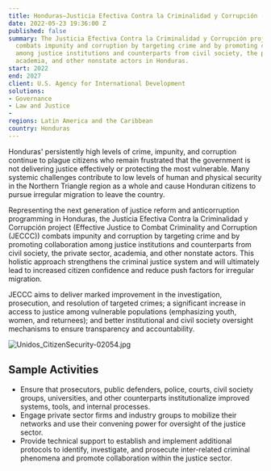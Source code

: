 ```yaml
---
title: Honduras—Justicia Efectiva Contra la Criminalidad y Corrupción (JECCC) project
date: 2022-05-23 19:36:00 Z
published: false
summary: The Justicia Efectiva Contra la Criminalidad y Corrupción project (JECCC)
  combats impunity and corruption by targeting crime and by promoting collaboration
  among justice institutions and counterparts from civil society, the private sector,
  academia, and other nonstate actors in Honduras.
start: 2022
end: 2027
client: U.S. Agency for International Development
solutions:
- Governance
- Law and Justice
- 
regions: Latin America and the Caribbean
country: Honduras
---
```


Honduras' persistently high levels of crime, impunity, and corruption continue to plague citizens who remain frustrated that the government is not delivering justice effectively or protecting the most vulnerable. Many systemic challenges contribute to low levels of human and physical security in the Northern Triangle region as a whole and cause Honduran citizens to pursue irregular migration to leave the country. 

Representing the next generation of justice reform and anticorruption programming in Honduras, the Justicia Efectiva Contra la Criminalidad y Corrupción project (Effective Justice to Combat Criminality and Corruption (JECCC)) combats impunity and corruption by targeting crime and by promoting collaboration among justice institutions and counterparts from civil society, the private sector, academia, and other nonstate actors. This holistic approach strengthens the criminal justice system and will ultimately lead to increased citizen confidence and reduce push factors for irregular migration.
 
JECCC aims to deliver marked improvement in the investigation, prosecution, and resolution of targeted crimes; a significant increase in access to justice among vulnerable populations (emphasizing youth, women, and returnees); and better institutional and civil society oversight mechanisms to ensure transparency and accountability. 

![Unidos_CitizenSecurity-02054.jpg](/uploads/Unidos_CitizenSecurity-02054.jpg)

## Sample Activities

* Ensure that prosecutors, public defenders, police, courts, civil society groups, universities, and other counterparts institutionalize improved systems, tools, and internal processes. 
* Engage private sector firms and industry groups to mobilize their networks and use their convening power for oversight of the justice sector. 
* Provide technical support to establish and implement additional protocols to identify, investigate, and prosecute inter-related criminal phenomena and promote collaboration within the justice sector.